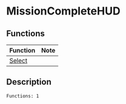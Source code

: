# MissionCompleteHUD
## Functions
| Function | Note |
|----------|------|
|[Select](Select.md)| |
## Description
```
Functions: 1
```